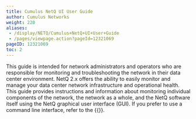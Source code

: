 ```yaml
---
title: Cumulus NetQ UI User Guide
author: Cumulus Networks
weight: 220
aliases:
 - /display/NETQ/Cumulus+NetQ+UI+User+Guide
 - /pages/viewpage.action?pageId=12321069
pageID: 12321069
toc: 2
---
```


This guide is intended for network administrators and operators who are
responsible for monitoring and troubleshooting the network in their data
center environment. NetQ 2.x offers the ability to easily monitor and
manage your data center network infrastructure and operational health.
This guide provides instructions and information about monitoring
individual components of the network, the network as a whole, and the
NetQ software itself using the NetQ graphical user interface (GUI). If
you prefer to use a command line interface, refer to the
{{<link title="Cumulus NetQ CLI User Guide">}}.
